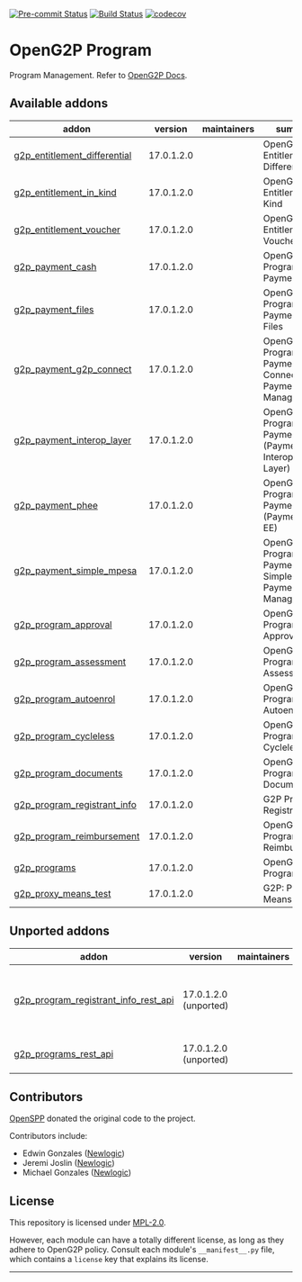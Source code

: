 
<!-- /!\ Non OCA Context : Set here the badge of your runbot / runboat instance. -->
[![Pre-commit Status](https://github.com/openg2p/openg2p-program/actions/workflows/pre-commit.yml/badge.svg?branch=17.0-1.2)](https://github.com/openg2p/openg2p-program/actions/workflows/pre-commit.yml?query=branch%3A17.0-1.2)
[![Build Status](https://github.com/openg2p/openg2p-program/actions/workflows/test.yml/badge.svg?branch=17.0-1.2)](https://github.com/openg2p/openg2p-program/actions/workflows/test.yml?query=branch%3A17.0-1.2)
[![codecov](https://codecov.io/gh/openg2p/openg2p-program/branch/17.0-1.2/graph/badge.svg)](https://codecov.io/gh/openg2p/openg2p-program)
<!-- /!\ Non OCA Context : Set here the badge of your translation instance. -->

<!-- /!\ do not modify above this line -->

# OpenG2P Program

Program Management. Refer to [OpenG2P Docs](https://docs.openg2p.org).

<!-- /!\ do not modify below this line -->

<!-- prettier-ignore-start -->

[//]: # (addons)

Available addons
----------------
addon | version | maintainers | summary
--- | --- | --- | ---
[g2p_entitlement_differential](g2p_entitlement_differential/) | 17.0.1.2.0 |  | OpenG2P Entitlement: Differential
[g2p_entitlement_in_kind](g2p_entitlement_in_kind/) | 17.0.1.2.0 |  | OpenG2P Entitlement: In-Kind
[g2p_entitlement_voucher](g2p_entitlement_voucher/) | 17.0.1.2.0 |  | OpenG2P Entitlement: Voucher
[g2p_payment_cash](g2p_payment_cash/) | 17.0.1.2.0 |  | OpenG2P Program Payment: Cash
[g2p_payment_files](g2p_payment_files/) | 17.0.1.2.0 |  | OpenG2P Program Payments: In Files
[g2p_payment_g2p_connect](g2p_payment_g2p_connect/) | 17.0.1.2.0 |  | OpenG2P Program Payment: G2P Connect Payment Manager
[g2p_payment_interop_layer](g2p_payment_interop_layer/) | 17.0.1.2.0 |  | OpenG2P Program Payment (Payment Interoperability Layer)
[g2p_payment_phee](g2p_payment_phee/) | 17.0.1.2.0 |  | OpenG2P Program Payment (Payment Hub EE)
[g2p_payment_simple_mpesa](g2p_payment_simple_mpesa/) | 17.0.1.2.0 |  | OpenG2P Program Payment: Simple Mpesa Payment Manager
[g2p_program_approval](g2p_program_approval/) | 17.0.1.2.0 |  | OpenG2P Program: Approval
[g2p_program_assessment](g2p_program_assessment/) | 17.0.1.2.0 |  | OpenG2P Program: Assessment
[g2p_program_autoenrol](g2p_program_autoenrol/) | 17.0.1.2.0 |  | OpenG2P Programs: Autoenrol
[g2p_program_cycleless](g2p_program_cycleless/) | 17.0.1.2.0 |  | OpenG2P Programs: Cycleless
[g2p_program_documents](g2p_program_documents/) | 17.0.1.2.0 |  | OpenG2P Program: Documents
[g2p_program_registrant_info](g2p_program_registrant_info/) | 17.0.1.2.0 |  | G2P Program: Registrant Info
[g2p_program_reimbursement](g2p_program_reimbursement/) | 17.0.1.2.0 |  | OpenG2P Programs: Reimbursement
[g2p_programs](g2p_programs/) | 17.0.1.2.0 |  | OpenG2P Programs
[g2p_proxy_means_test](g2p_proxy_means_test/) | 17.0.1.2.0 |  | G2P: Proxy Means Test


Unported addons
---------------
addon | version | maintainers | summary
--- | --- | --- | ---
[g2p_program_registrant_info_rest_api](g2p_program_registrant_info_rest_api/) | 17.0.1.2.0 (unported) |  | G2P Program : Program Registrant Info Rest API
[g2p_programs_rest_api](g2p_programs_rest_api/) | 17.0.1.2.0 (unported) |  | G2P Programs: REST API

[//]: # (end addons)

<!-- prettier-ignore-end -->

## Contributors

[OpenSPP](https://openspp.org) donated the original code to the project.

Contributors include:

* Edwin Gonzales ([Newlogic](https://newlogic.com))
* Jeremi Joslin ([Newlogic](https://newlogic.com))
* Michael Gonzales ([Newlogic](https://newlogic.com))

## License

This repository is licensed under [MPL-2.0](LICENSE).

However, each module can have a totally different license, as long as they adhere to OpenG2P
policy. Consult each module's `__manifest__.py` file, which contains a `license` key
that explains its license.

----
<!-- /!\ Non OCA Context : Set here the full description of your organization. -->
